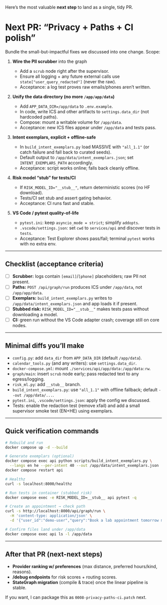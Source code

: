Here’s the most valuable **next step** to land as a single, tidy PR.

# Next PR: “Privacy + Paths + CI polish”

Bundle the small-but-impactful fixes we discussed into one change. Scope:

1. **Wire the PII scrubber** into the graph

   * Add a `scrub` node right after the supervisor.
   * Ensure all logging + any future external calls use `state["user_query_redacted"]` (never the raw).
   * Acceptance: a log test proves raw emails/phones aren’t written.

2. **Unify the data directory (no more `/app/app/data`)**

   * Add `APP_DATA_DIR=/app/data` to `.env.example`.
   * In code, write ICS and other artifacts to `settings.data_dir` (not hardcoded paths).
   * Compose: mount a writable volume for `/app/data`.
   * Acceptance: new ICS files appear under `/app/data` and tests pass.

3. **Intent exemplars, explicit + offline-safe**

   * In `build_intent_exemplars.py` load MASSIVE with `"all_1.1"` (or catch failure and fall back to curated seeds).
   * Default output to `/app/data/intent_exemplars.json`; set `INTENT_EXEMPLARS_PATH` accordingly.
   * Acceptance: script works online; falls back cleanly offline.

4. **Risk model “stub” for tests/CI**

   * If `RISK_MODEL_ID="__stub__"`, return deterministic scores (no HF download).
   * Tests/CI set stub and assert gating behavior.
   * Acceptance: CI runs fast and stable.

5. **VS Code / pytest quality-of-life**

   * `pytest.ini`: keep `asyncio_mode = strict`; simplify `addopts`.
   * `.vscode/settings.json`: set `cwd` to `services/api` and discover tests in `tests`.
   * Acceptance: Test Explorer shows pass/fail; terminal `pytest` works with no extra env.

---

## Checklist (acceptance criteria)

* [ ] **Scrubber:** logs contain `[email]`/`[phone]` placeholders; raw PII not present.
* [ ] **Paths:** `POST /api/graph/run` produces ICS under `/app/data`, not `/app/app/data`.
* [ ] **Exemplars:** `build_intent_exemplars.py` writes to `/app/data/intent_exemplars.json` and app loads it if present.
* [ ] **Stubbed risk:** `RISK_MODEL_ID="__stub__"` makes tests pass without downloading a model.
* [ ] **CI:** green run without the VS Code adapter crash; coverage still on core nodes.

---

## Minimal diffs you’ll make

* `config.py`: add `data_dir` from `APP_DATA_DIR` (default `/app/data`).
* `calendar_tools.py` (and any writers): use `settings.data_dir`.
* `docker-compose.yml`: mount `./services/api/app/data:/app/data:rw`.
* `graph/main`: insert `scrub` node early; pass redacted text to any egress/logging.
* `risk_ml.py`: add `__stub__` branch.
* `build_intent_exemplars.py`: use `"all_1.1"` with offline fallback; default `--out /app/data/...`.
* `pytest.ini`, `.vscode/settings.json`: apply the config we discussed.
* Tests: enable the redaction test (remove xfail) and add a small supervisor smoke test (EN+HE) using exemplars.

---

## Quick verification commands

```bash
# Rebuild and run
docker compose up -d --build

# Generate exemplars (optional)
docker compose exec api python scripts/build_intent_exemplars.py \
  --langs en he --per-intent 40 --out /app/data/intent_exemplars.json
docker compose restart api

# Healthz
curl -s localhost:8000/healthz

# Run tests in container (stubbed risk)
docker compose exec -e RISK_MODEL_ID=__stub__ api pytest -q

# Create an appointment → check path
curl -s http://localhost:8000/api/graph/run \
  -H 'content-type: application/json' \
  -d '{"user_id":"demo-user","query":"Book a lab appointment tomorrow morning near me"}' | jq '.plan.event_path'

# Confirm files land under /app/data
docker compose exec api ls -l /app/data
```

---

## After that PR (next-next steps)

* **Provider ranking w/ preferences** (max distance, preferred hours/kind, reasons).
* **/debug endpoints** for risk scores + routing scores.
* **StateGraph migration** (compile & trace) once the linear pipeline is stable.

If you want, I can package this as `0008-privacy-paths-ci.patch` next.
